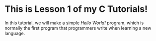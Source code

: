 # This is Lesson 1 of my C Tutorials!
In this tutorial, we will make a simple *Hello World!* program, which is normally the first program that programmers write when learning a new language.
